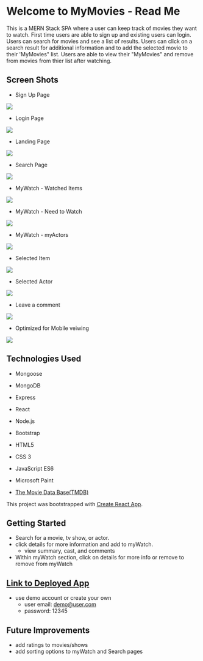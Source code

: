# Welcome to MyMovies - Read Me

This is a MERN Stack SPA where a user can keep track of movies they want to watch. First time users are able to sign up and existing users can login.  Users can search for movies and see a list of results.  Users can click on a search result for additional information and to add the selected movie to their 'MyMovies" list.  Users are able to view their "MyMovies" and remove from movies from thier list after watching. 

## Screen Shots

- Sign Up Page

![](public/images/p3-signup.PNG)
- Login Page

![](public/images/p3-login.PNG)
- Landing Page

![](public/images/p3-landing.PNG)
- Search Page

![](public/images/p3-search.PNG)
- MyWatch - Watched Items

![](public/images/p3-mywatch1.PNG)
- MyWatch - Need to Watch

![](public/images/p3-mywatch2.PNG)
- MyWatch - myActors

![](public/images/p3-mywatch3.PNG)
- Selected Item

![](public/images/p3-selected.PNG)
- Selected Actor

![](public/images/p3-actor.PNG)
- Leave a comment

![](public/images/p3-comment.PNG)
- Optimized for Mobile veiwing

![](public/images/p3-mobile.PNG)

## Technologies Used
- Mongoose
- MongoDB
- Express
- React
- Node.js
- Bootstrap
- HTML5
- CSS 3
- JavaScript ES6
- Microsoft Paint 

- [The Movie Data Base(TMDB)](https://www.themoviedb.org/)

This project was bootstrapped with [Create React App](https://github.com/facebook/create-react-app).

## Getting Started

 - Search for a movie, tv show, or actor.  
 - click details for more information and add to myWatch.
    - view summary, cast, and comments
- Within myWatch section, click on details for more info or remove to remove from myWatch

## [Link to Deployed App](https://enigmatic-beach-61745.herokuapp.com/)
- use demo account or create your own
    - user email: demo@user.com
    - password: 12345

## Future Improvements

- add ratings to movies/shows
- add sorting options to myWatch and Search pages